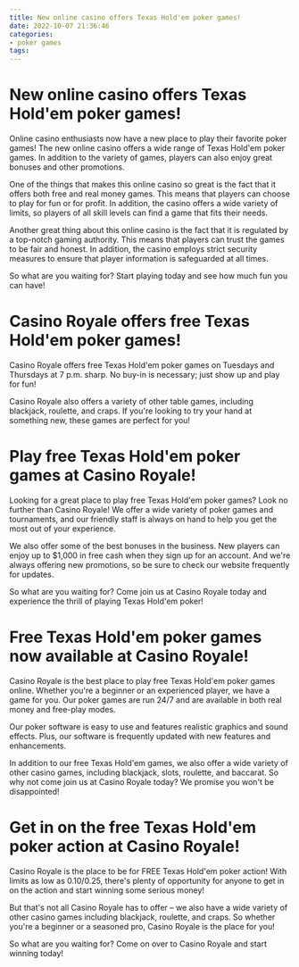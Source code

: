 ```yaml
---
title: New online casino offers Texas Hold'em poker games!
date: 2022-10-07 21:36:46
categories:
- poker games
tags:
---
```



#  New online casino offers Texas Hold'em poker games!

Online casino enthusiasts now have a new place to play their favorite poker games! The new online casino offers a wide range of Texas Hold'em poker games. In addition to the variety of games, players can also enjoy great bonuses and other promotions.

One of the things that makes this online casino so great is the fact that it offers both free and real money games. This means that players can choose to play for fun or for profit. In addition, the casino offers a wide variety of limits, so players of all skill levels can find a game that fits their needs.

Another great thing about this online casino is the fact that it is regulated by a top-notch gaming authority. This means that players can trust the games to be fair and honest. In addition, the casino employs strict security measures to ensure that player information is safeguarded at all times.

So what are you waiting for? Start playing today and see how much fun you can have!

#  Casino Royale offers free Texas Hold'em poker games!

Casino Royale offers free Texas Hold'em poker games on Tuesdays and Thursdays at 7 p.m. sharp. No buy-in is necessary; just show up and play for fun!

Casino Royale also offers a variety of other table games, including blackjack, roulette, and craps. If you're looking to try your hand at something new, these games are perfect for you!

#  Play free Texas Hold'em poker games at Casino Royale!

Looking for a great place to play free Texas Hold'em poker games? Look no further than Casino Royale! We offer a wide variety of poker games and tournaments, and our friendly staff is always on hand to help you get the most out of your experience.

We also offer some of the best bonuses in the business. New players can enjoy up to $1,000 in free cash when they sign up for an account. And we're always offering new promotions, so be sure to check our website frequently for updates.

So what are you waiting for? Come join us at Casino Royale today and experience the thrill of playing Texas Hold'em poker!

#  Free Texas Hold'em poker games now available at Casino Royale!

Casino Royale is the best place to play free Texas Hold'em poker games online. Whether you're a beginner or an experienced player, we have a game for you. Our poker games are run 24/7 and are available in both real money and free-play modes.

Our poker software is easy to use and features realistic graphics and sound effects. Plus, our software is frequently updated with new features and enhancements.

In addition to our free Texas Hold'em games, we also offer a wide variety of other casino games, including blackjack, slots, roulette, and baccarat. So why not come join us at Casino Royale today? We promise you won't be disappointed!

#  Get in on the free Texas Hold'em poker action at Casino Royale!

Casino Royale is the place to be for FREE Texas Hold'em poker action! With limits as low as $0.10/$0.25, there's plenty of opportunity for anyone to get in on the action and start winning some serious money!

But that's not all Casino Royale has to offer – we also have a wide variety of other casino games including blackjack, roulette, and craps. So whether you're a beginner or a seasoned pro, Casino Royale is the place for you!

So what are you waiting for? Come on over to Casino Royale and start winning today!
